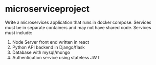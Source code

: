 # microserviceproject
Write a microservices application that runs in docker compose. Services must be in separate containers and may not have shared code. Services must include:

1. Node Server front end written in react
2. Python API backend in Django/flask
3. Database with mysql/mongo
4. Authentication service using stateless JWT